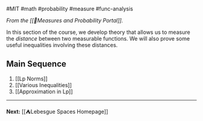 #MIT #math #probability #measure #func-analysis

*From the [[📏Measures and Probability Portal]].*

In this section of the course, we develop theory that allows us to measure the *distance* between two measurable functions. We will also prove some useful inequalities involving these distances.
## Main Sequence

1. [[Lp Norms]]
2. [[Various Inequalities]]
3. [[Approximation in Lp]]

---

**Next:** [[⛺Lebesgue Spaces Homepage]]